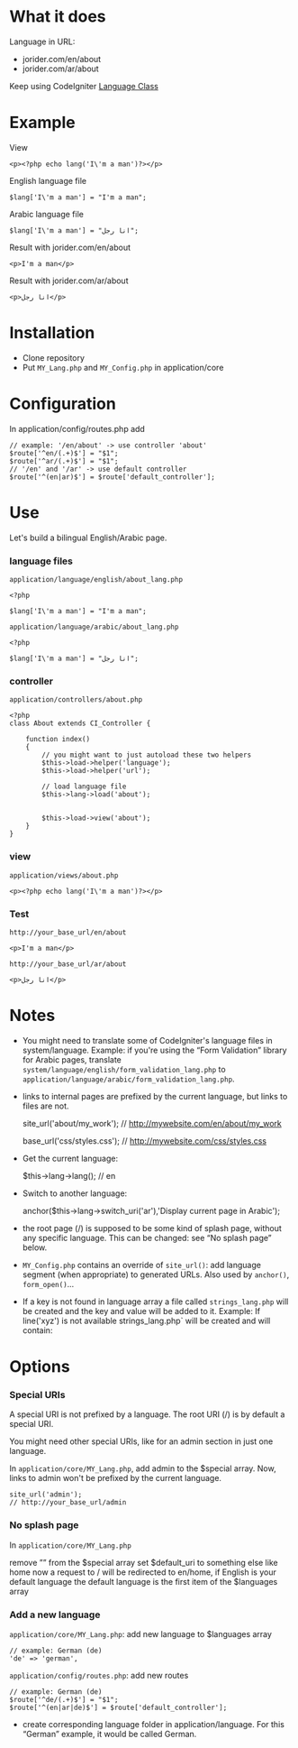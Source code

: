 # What it does

Language in URL:

- jorider.com/en/about
- jorider.com/ar/about

Keep using CodeIgniter [Language Class](https://codeigniter.com/user_guide/libraries/language.html)

# Example

View

    <p><?php echo lang('I\'m a man')?></p>
English language file

    $lang['I\'m a man'] = "I'm a man";
Arabic language file

    $lang['I\'m a man'] = "انا رجل";
Result with jorider.com/en/about

    <p>I'm a man</p>
Result with jorider.com/ar/about

    <p>انا رجل</p>

# Installation

- Clone repository
- Put `MY_Lang.php` and `MY_Config.php` in application/core

# Configuration
In application/config/routes.php add

    // example: '/en/about' -> use controller 'about'
    $route['^en/(.+)$'] = "$1";
    $route['^ar/(.+)$'] = "$1";
    // '/en' and '/ar' -> use default controller
    $route['^(en|ar)$'] = $route['default_controller'];

# Use
Let's build a bilingual English/Arabic page.

### language files

`application/language/english/about_lang.php`

    <?php

    $lang['I\'m a man'] = "I'm a man";

`application/language/arabic/about_lang.php`

    <?php

    $lang['I\'m a man'] = "انا رجل";

### controller

`application/controllers/about.php`

    <?php
    class About extends CI_Controller {

    	function index()
    	{
    		// you might want to just autoload these two helpers
    		$this->load->helper('language');
    		$this->load->helper('url');

    		// load language file
    		$this->lang->load('about');


    		$this->load->view('about');
    	}
    }

### view

`application/views/about.php`

    <p><?php echo lang('I\'m a man')?></p>

### Test

`http://your_base_url/en/about`

    <p>I'm a man</p>

`http://your_base_url/ar/about`

    <p>انا رجل</p>

# Notes
- You might need to translate some of CodeIgniter's language files in system/language. Example: if you're using the “Form Validation” library for Arabic pages, translate `system/language/english/form_validation_lang.php` to `application/language/arabic/form_validation_lang.php`.

- links to internal pages are prefixed by the current language, but links to files are not.

    site_url('about/my_work');
    // http://mywebsite.com/en/about/my_work


    base_url('css/styles.css');
    // http://mywebsite.com/css/styles.css

- Get the current language:

    $this->lang->lang();
    // en

- Switch to another language:

    anchor($this->lang->switch_uri('ar'),'Display current page in Arabic');

- the root page (/) is supposed to be some kind of splash page, without any specific language. This can be changed: see “No splash page” below.

- `MY_Config.php` contains an override of `site_url()`: add language segment (when appropriate) to generated URLs. Also used by `anchor()`, `form_open()`...

- If a key is not found in language array a file called `strings_lang.php` will be created and the key and value will be added to it. Example:
If line('xyz') is not available strings_lang.php` will be created and will contain:

    <?php

    defined('BASEPATH') OR exit('No direct script access allowed');

    $lang['xyz'] = "xyz";



# Options
### Special URIs

A special URI is not prefixed by a language. The root URI (/) is by default a special URI.

You might need other special URIs, like for an admin section in just one language.

In `application/core/MY_Lang.php`, add admin to the $special array. Now, links to admin won't be prefixed by the current language.

    site_url('admin');
    // http://your_base_url/admin

### No splash page

In `application/core/MY_Lang.php`

remove ”” from the $special array
set $default_uri to something else like home
now a request to / will be redirected to en/home, if English is your default language
the default language is the first item of the $languages array

### Add a new language

`application/core/MY_Lang.php`: add new language to $languages array

    // example: German (de)
    'de' => 'german',

`application/config/routes.php`: add new routes

    // example: German (de)
    $route['^de/(.+)$'] = "$1";
    $route['^(en|ar|de)$'] = $route['default_controller'];

- create corresponding language folder in application/language. For this “German” example, it would be called German.